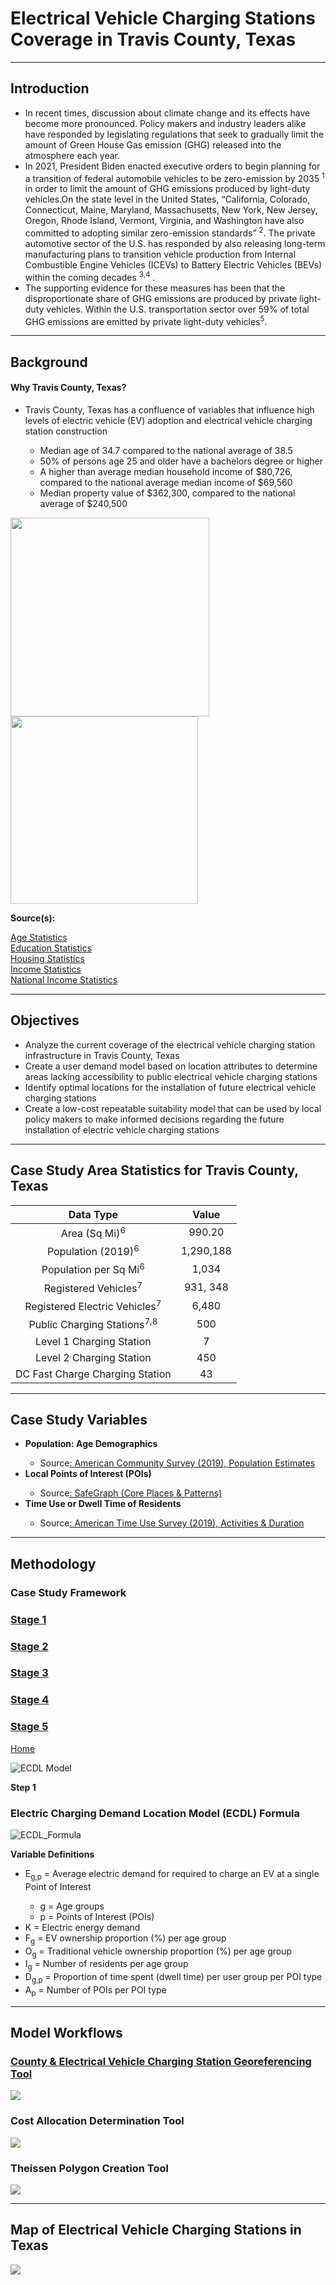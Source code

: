 <h1>Electrical Vehicle Charging Stations Coverage in Travis County, Texas</h1>

---

<h2>Introduction</h2>
<ul>
  <li>In recent times, discussion about climate change and its effects have become more pronounced. Policy makers and industry leaders alike have responded by legislating regulations that seek to gradually limit the amount of Green House Gas emission (GHG) released into the atmosphere each year.</li>
  
  <li>In 2021, President Biden enacted executive orders to begin planning for a transition of federal automobile vehicles to be zero-emission by 2035 <sup>1</sup> in order to limit the amount of GHG emissions produced by light-duty vehicles.On the state level in the United States, “California, Colorado, Connecticut, Maine, Maryland, Massachusetts, New York, New Jersey, Oregon, Rhode Island, Vermont, Virginia, and Washington have also committed to adopting similar zero-emission standards” <sup>2</sup>. The private automotive sector of the U.S. has responded by also releasing long-term manufacturing plans to transition vehicle production from Internal Combustible Engine Vehicles (ICEVs) to Battery Electric Vehicles (BEVs) within the coming decades <sup>3,</sup><sup>4</sup> .</li>
  
  <li>The supporting evidence for these measures has been that the disproportionate share of GHG emissions are produced by private light-duty vehicles. Within the U.S. transportation sector over 59% of total GHG emissions are emitted by private light-duty vehicles<sup>5</sup>.</li>
</ul>

---
<h2>Background</h2>
<h4>Why Travis County, Texas?</h4>
<ul>
  <li>Travis County, Texas has a confluence of variables that influence high levels of electric vehicle (EV) adoption and electrical vehicle charging station construction</li>
  <ul>
    <li>Median age of 34.7 compared to the national average of 38.5</li>
    <li>50% of persons age 25 and older have a bachelors degree or higher</li>
    <li>A higher than average median household income of $80,726, compared to the national average median income of $69,560</li>
    <li>Median property value of $362,300, compared to the national average of $240,500</li>
  </ul>
</ul>

 <img src="Images/Project_EV_Registration.jpg" width="318"/> <img src="Images/Project_Cumulative_EV_Registration.jpg" width="300"/>
 
<p><strong>Source(s):</strong></p>
<a href="https://censusreporter.org/profiles/05000US48453-travis-county-tx/">Age Statistics</a><br>
<a href="https://www.census.gov/quickfacts/traviscountytexas">Education Statistics</a><br>
<a href="https://datausa.io/profile/geo/travis-county-tx#housing">Housing Statistics</a><br>
<a href="https://datausa.io/profile/geo/travis-county-tx">Income Statistics</a><br>
<a href="https://datausa.io/profile/geo/travis-county-tx">National Income Statistics</a><br>

---
<h2>Objectives</h2>
<ul>
  <li>Analyze the current coverage of the electrical vehicle charging station infrastructure in Travis County, Texas</li>
  <li>Create a user demand model based on location attributes to determine areas lacking accessibility to public electrical vehicle charging stations</li>
  <li>Identify optimal locations for the installation of future electrical vehicle charging stations</li>
  <li>Create a low-cost repeatable suitability model that can be used by local policy makers to make informed decisions regarding the future installation of electric vehicle charging stations</li>
</ul>

---
<h2> Case Study Area Statistics for Travis County, Texas</h2>

| Data Type | Value |
| :-: | :-: |
| Area (Sq Mi)<sup>6</sup>  |	990.20  |
| Population (2019)<sup>6</sup> |	1,290,188 |
| Population per Sq Mi<sup>6</sup>  |	1,034 |
| Registered Vehicles<sup>7</sup> | 931, 348 |
| Registered Electric Vehicles<sup>7</sup> | 	6,480 |
| Public Charging Stations<sup>7,8</sup> | 500 |
| Level 1 Charging Station |	7 |
| Level 2 Charging Station |	450 |
| DC Fast Charge Charging Station |	43 |


---
<h2>Case Study Variables</h2>

<ul>
  <li><strong>Population: Age Demographics</strong></li>
  <ul>
    <li>Source<a href="https://www.census.gov/programs-surveys/acs" target="_blank" rel="noopener noreferrer">: American Community Survey (2019), Population Estimates</a></li>
  </ul>
  <li><strong>Local Points of Interest (POIs)</strong></li>
  <ul>
    <li>Source<a href="https://www.safegraph.com/products/core" target="_blank" rel="noopener noreferrer">: SafeGraph (Core Places & Patterns)</a></li>
  </ul>
  <li><strong>Time Use or Dwell Time of Residents</strong></li>
  <ul>
    <li>Source<a href="https://www.bls.gov/tus/" target="_blank" rel="noopener noreferrer">: American Time Use Survey (2019), Activities & Duration</a></li>
  </ul>
 </ul>



---
<h2>Methodology</h2>

<h3>Case Study Framework</h3>

### [Stage 1](/Case_Study_Framework/Step_1/index.md)

### [Stage 2](/Case_Study_Framework/Step_1/index.md)

### [Stage 3](/Case_Study_Framework/Step_1/index.md)

### [Stage 4](/Case_Study_Framework/Step_1/index.md)

### [Stage 5](/Case_Study_Framework/Step_1/index.md)

<a href="/Case_Study_Framework/Step_1/index.md" class="btn">Home</a>

![ECDL Model](https://user-images.githubusercontent.com/64942612/151672064-924403e5-8862-40a5-a4e3-2b335f042ed2.jpg)

<p><strong>Step 1</strong></p>
<h3>Electric Charging Demand Location Model (ECDL) Formula</h3>

![ECDL_Formula](https://user-images.githubusercontent.com/64942612/151672481-59dec717-1e13-4372-8f15-353f5368cc04.jpg)
<p><strong>Variable Definitions</strong><p>
  <ul>
    <li>E<sub>g,p</sub> = Average electric demand for required to charge an EV at a single Point of Interest</li>
    <ul>
      <li>g = Age groups</li>
      <li>p = Points of Interest (POIs)</li>
    </ul>
    <li>K = Electric energy demand</li>
    <li>F<sub>g</sub> = EV ownership proportion (%) per age group</li>
    <li>O<sub>g</sub> = Traditional vehicle ownership proportion (%) per age group</li>
    <li>I<sub>g</sub> = Number of residents per age group</li>
    <li>D<sub>g,p</sub> = Proportion of time spent (dwell time) per user group per POI type</li>
    <li>A<sub>p</sub> = Number of POIs per POI type</li>
   </ul>


 
---
<h2> Model Workflows</h2>

<h3><a href="https://haxel491.github.io/Texas_EV_Stations/Images/Texas_Counties_EV_Tool.PNG" target="_blank" rel="noopener noreferrer">County & Electrical Vehicle Charging Station Georeferencing Tool</a></h3>


<img src="Images/Texas_Counties_EV_Tool.PNG"/>


<h3>Cost Allocation Determination Tool</h3>
<img src="Images/Cost_Allocation_Tool.PNG"/>

<h3>Theissen Polygon Creation Tool</h3>
<img src="Images/Theissen_Polygon_Tool.PNG"/>

---
<h2>Map of Electrical Vehicle Charging Stations in Texas</h2>
<img src="Images/Texas EV System.jpg"/>


